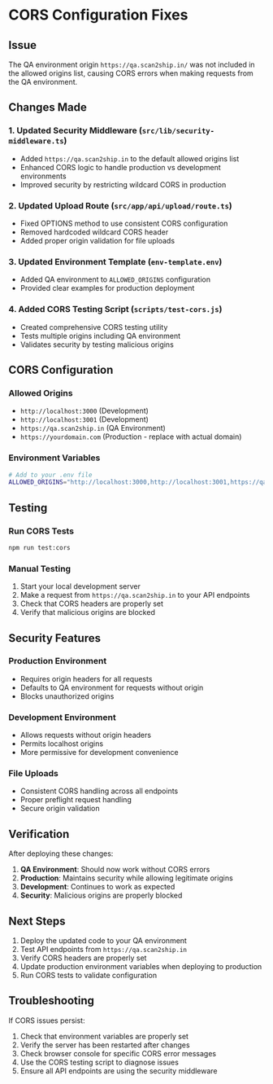 # CORS Configuration Fixes

## Issue
The QA environment origin `https://qa.scan2ship.in/` was not included in the allowed origins list, causing CORS errors when making requests from the QA environment.

## Changes Made

### 1. Updated Security Middleware (`src/lib/security-middleware.ts`)
- Added `https://qa.scan2ship.in` to the default allowed origins list
- Enhanced CORS logic to handle production vs development environments
- Improved security by restricting wildcard CORS in production

### 2. Updated Upload Route (`src/app/api/upload/route.ts`)
- Fixed OPTIONS method to use consistent CORS configuration
- Removed hardcoded wildcard CORS header
- Added proper origin validation for file uploads

### 3. Updated Environment Template (`env-template.env`)
- Added QA environment to `ALLOWED_ORIGINS` configuration
- Provided clear examples for production deployment

### 4. Added CORS Testing Script (`scripts/test-cors.js`)
- Created comprehensive CORS testing utility
- Tests multiple origins including QA environment
- Validates security by testing malicious origins

## CORS Configuration

### Allowed Origins
- `http://localhost:3000` (Development)
- `http://localhost:3001` (Development)
- `https://qa.scan2ship.in` (QA Environment)
- `https://yourdomain.com` (Production - replace with actual domain)

### Environment Variables
```bash
# Add to your .env file
ALLOWED_ORIGINS="http://localhost:3000,http://localhost:3001,https://qa.scan2ship.in,https://yourdomain.com"
```

## Testing

### Run CORS Tests
```bash
npm run test:cors
```

### Manual Testing
1. Start your local development server
2. Make a request from `https://qa.scan2ship.in` to your API endpoints
3. Check that CORS headers are properly set
4. Verify that malicious origins are blocked

## Security Features

### Production Environment
- Requires origin headers for all requests
- Defaults to QA environment for requests without origin
- Blocks unauthorized origins

### Development Environment
- Allows requests without origin headers
- Permits localhost origins
- More permissive for development convenience

### File Uploads
- Consistent CORS handling across all endpoints
- Proper preflight request handling
- Secure origin validation

## Verification

After deploying these changes:

1. **QA Environment**: Should now work without CORS errors
2. **Production**: Maintains security while allowing legitimate origins
3. **Development**: Continues to work as expected
4. **Security**: Malicious origins are properly blocked

## Next Steps

1. Deploy the updated code to your QA environment
2. Test API endpoints from `https://qa.scan2ship.in`
3. Verify CORS headers are properly set
4. Update production environment variables when deploying to production
5. Run CORS tests to validate configuration

## Troubleshooting

If CORS issues persist:

1. Check that environment variables are properly set
2. Verify the server has been restarted after changes
3. Check browser console for specific CORS error messages
4. Use the CORS testing script to diagnose issues
5. Ensure all API endpoints are using the security middleware

